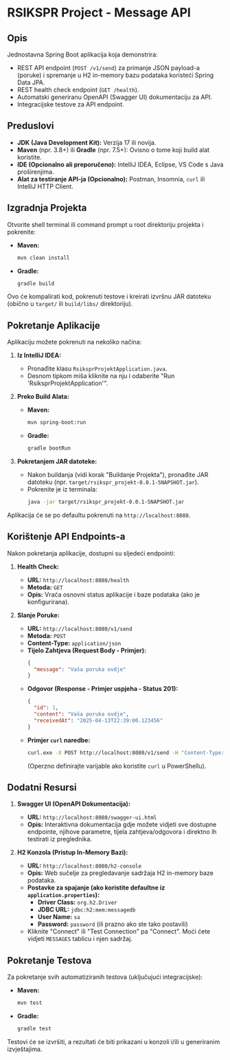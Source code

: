 # RSIKSPR Project - Message API

## Opis

Jednostavna Spring Boot aplikacija koja demonstrira:
- REST API endpoint (`POST /v1/send`) za primanje JSON payload-a (poruke) i spremanje u H2 in-memory bazu podataka koristeći Spring Data JPA.
- REST health check endpoint (`GET /health`).
- Automatski generiranu OpenAPI (Swagger UI) dokumentaciju za API.
- Integracijske testove za API endpoint.

## Preduslovi

- **JDK (Java Development Kit):** Verzija 17 ili novija.
- **Maven** (npr. 3.8+) ili **Gradle** (npr. 7.5+): Ovisno o tome koji build alat koristite.
- **IDE (Opcionalno ali preporučeno):** IntelliJ IDEA, Eclipse, VS Code s Java proširenjima.
- **Alat za testiranje API-ja (Opcionalno):** Postman, Insomnia, `curl` ili IntelliJ HTTP Client.

## Izgradnja Projekta

Otvorite shell terminal ili command prompt u root direktoriju projekta i pokrenite:

- **Maven:**
    ```bash
    mvn clean install
    ```
- **Gradle:**
    ```bash
    gradle build
    ```
Ovo će kompalirati kod, pokrenuti testove i kreirati izvršnu JAR datoteku (obično u `target/` ili `build/libs/` direktoriju).

## Pokretanje Aplikacije

Aplikaciju možete pokrenuti na nekoliko načina:

1.  **Iz IntelliJ IDEA:**
    - Pronađite klasu `RsiksprProjektApplication.java`.
    - Desnom tipkom miša kliknite na nju i odaberite "Run 'RsiksprProjektApplication'".

2.  **Preko Build Alata:**
    - **Maven:**
        ```bash
        mvn spring-boot:run
        ```
    - **Gradle:**
        ```bash
        gradle bootRun
        ```

3.  **Pokretanjem JAR datoteke:**
    - Nakon buildanja (vidi korak "Buildanje Projekta"), pronađite JAR datoteku (npr. `target/rsikspr_projekt-0.0.1-SNAPSHOT.jar`).
    - Pokrenite je iz terminala:
        ```bash
        java -jar target/rsikspr_projekt-0.0.1-SNAPSHOT.jar
        ```
      

Aplikacija će se po defaultu pokrenuti na `http://localhost:8080`.

## Korištenje API Endpoints-a

Nakon pokretanja aplikacije, dostupni su sljedeći endpointi:

1.  **Health Check:**
    - **URL:** `http://localhost:8080/health`
    - **Metoda:** `GET`
    - **Opis:** Vraća osnovni status aplikacije i baze podataka (ako je konfigurirana).

2.  **Slanje Poruke:**
    - **URL:** `http://localhost:8080/v1/send`
    - **Metoda:** `POST`
    - **Content-Type:** `application/json`
    - **Tijelo Zahtjeva (Request Body - Primjer):**
        ```json
        {
          "message": "Vaša poruka ovdje"
        }
        ```
    - **Odgovor (Response - Primjer uspjeha - Status 201):**
        ```json
        {
          "id": 1,
          "content": "Vaša poruka ovdje",
          "receivedAt": "2025-04-13T22:39:00.123456"
        }
        ```
    - **Primjer `curl` naredbe:**
        ```bash
        curl.exe -X POST http://localhost:8080/v1/send -H "Content-Type: application/json" -d '{"message":"Testna poruka"}'
        ```
        (Operzno definirajte varijable ako koristite `curl` u PowerShellu).

## Dodatni Resursi

1.  **Swagger UI (OpenAPI Dokumentacija):**
    - **URL:** `http://localhost:8080/swagger-ui.html`
    - **Opis:** Interaktivna dokumentacija gdje možete vidjeti sve dostupne endpointe, njihove parametre, tijela zahtjeva/odgovora i direktno ih testirati iz preglednika.

2.  **H2 Konzola (Pristup In-Memory Bazi):**
    - **URL:** `http://localhost:8080/h2-console`
    - **Opis:** Web sučelje za pregledavanje sadržaja H2 in-memory baze podataka.
    - **Postavke za spajanje (ako koristite defaultne iz `application.properties`):**
        - **Driver Class:** `org.h2.Driver`
        - **JDBC URL:** `jdbc:h2:mem:messagedb`
        - **User Name:** `sa`
        - **Password:** `password` (ili prazno ako ste tako postavili)
    - Kliknite "Connect" ili "Test Connection" pa "Connect". Moći ćete vidjeti `MESSAGES` tablicu i njen sadržaj.

## Pokretanje Testova

Za pokretanje svih automatiziranih testova (uključujući integracijske):

- **Maven:**
    ```bash
    mvn test
    ```
- **Gradle:**
    ```bash
    gradle test
    ```

Testovi će se izvršiti, a rezultati će biti prikazani u konzoli i/ili u generiranim izvještajima.
